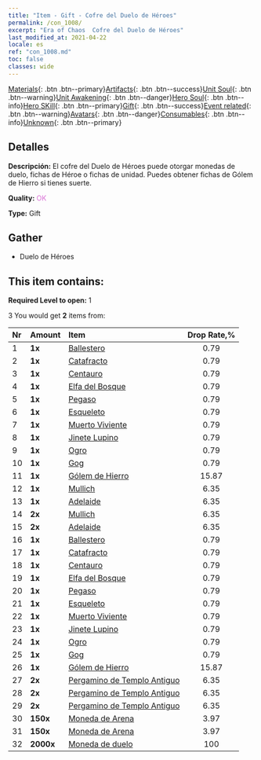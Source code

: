 ```yaml
---
title: "Item - Gift - Cofre del Duelo de Héroes"
permalink: /con_1008/
excerpt: "Era of Chaos  Cofre del Duelo de Héroes"
last_modified_at: 2021-04-22
locale: es
ref: "con_1008.md"
toc: false
classes: wide
---
```

 [Materials](/ItemsES/){: .btn .btn--primary}[Artifacts](/ItemsES/Artifacts/){: .btn .btn--success}[Unit Soul](/ItemsES/UnitSoul/){: .btn .btn--warning}[Unit Awakening](/ItemsES/UnitAwakening/){: .btn .btn--danger}[Hero Soul](/ItemsES/HeroSoul/){: .btn .btn--info}[Hero SKill](/ItemsES/HeroSkill/){: .btn .btn--primary}[Gift](/ItemsES/Gift/){: .btn .btn--success}[Event related](/ItemsES/Events/){: .btn .btn--warning}[Avatars](/ItemsES/Avatars/){: .btn .btn--danger}[Consumables](/ItemsES/Consumables/){: .btn .btn--info}[Unknown](/ItemsES/Unknown/){: .btn .btn--primary}

## Detalles
 **Descripción:** El cofre del Duelo de Héroes puede otorgar monedas de duelo, fichas de Héroe o fichas de unidad. Puedes obtener fichas de Gólem de Hierro si tienes suerte.

 **Quality:** <span style="color: #DA70D6">OK</span>

 **Type:** Gift

## Gather

*    Duelo de Héroes 

## This item contains:

 **Required Level to open:** 1

 3 You would get **2** items  from:

  | Nr | Amount |     Item    | Drop Rate,% |
  |:---|:-------|:------------|:---------:|
  | 1 |  **1x** | [Ballestero](/es/Items/unt_191/) | 0.79 | 
  | 2 |  **1x** | [Catafracto](/es/Items/unt_195/) | 0.79 | 
  | 3 |  **1x** | [Centauro](/es/Items/unt_199/) | 0.79 | 
  | 4 |  **1x** | [Elfa del Bosque](/es/Items/unt_201/) | 0.79 | 
  | 5 |  **1x** | [Pegaso](/es/Items/unt_202/) | 0.79 | 
  | 6 |  **1x** | [Esqueleto](/es/Items/unt_208/) | 0.79 | 
  | 7 |  **1x** | [Muerto Viviente](/es/Items/unt_209/) | 0.79 | 
  | 8 |  **1x** | [Jinete Lupino](/es/Items/unt_218/) | 0.79 | 
  | 9 |  **1x** | [Ogro](/es/Items/unt_220/) | 0.79 | 
  | 10 |  **1x** | [Gog](/es/Items/unt_227/) | 0.79 | 
  | 11 |  **1x** | [Gólem de Hierro](/es/Items/unt_237/) | 15.87 | 
  | 12 |  **1x** | [Mullich](/es/Items/her_360/) | 6.35 | 
  | 13 |  **1x** | [Adelaide](/es/Items/her_359/) | 6.35 | 
  | 14 |  **2x** | [Mullich](/es/Items/her_360/) | 6.35 | 
  | 15 |  **2x** | [Adelaide](/es/Items/her_359/) | 6.35 | 
  | 16 |  **1x** | [Ballestero](/es/Items/unt_191/) | 0.79 | 
  | 17 |  **1x** | [Catafracto](/es/Items/unt_195/) | 0.79 | 
  | 18 |  **1x** | [Centauro](/es/Items/unt_199/) | 0.79 | 
  | 19 |  **1x** | [Elfa del Bosque](/es/Items/unt_201/) | 0.79 | 
  | 20 |  **1x** | [Pegaso](/es/Items/unt_202/) | 0.79 | 
  | 21 |  **1x** | [Esqueleto](/es/Items/unt_208/) | 0.79 | 
  | 22 |  **1x** | [Muerto Viviente](/es/Items/unt_209/) | 0.79 | 
  | 23 |  **1x** | [Jinete Lupino](/es/Items/unt_218/) | 0.79 | 
  | 24 |  **1x** | [Ogro](/es/Items/unt_220/) | 0.79 | 
  | 25 |  **1x** | [Gog](/es/Items/unt_227/) | 0.79 | 
  | 26 |  **1x** | [Gólem de Hierro](/es/Items/unt_237/) | 15.87 | 
  | 27 |  **2x** | [Pergamino de Templo Antiguo](/es/Items/con_697/) | 6.35 | 
  | 28 |  **2x** | [Pergamino de Templo Antiguo](/es/Items/con_697/) | 6.35 | 
  | 29 |  **2x** | [Pergamino de Templo Antiguo](/es/Items/con_697/) | 6.35 | 
  | 30 |  **150x** | [Moneda de Arena](/es/Items/con_903/) | 3.97 | 
  | 31 |  **150x** | [Moneda de Arena](/es/Items/con_903/) | 3.97 | 
  | 32 |  **2000x** | [Moneda de duelo](/es/Items/con_907/) | 100 | 
